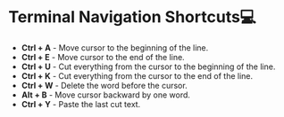 # Terminal Navigation Shortcuts💻

* **Ctrl + A** - Move cursor to the beginning of the line.
* **Ctrl + E** - Move cursor to the end of the line.
* **Ctrl + U** - Cut everything from the cursor to the beginning of the line.
* **Ctrl + K** - Cut everything from the cursor to the end of the line.
* **Ctrl + W** - Delete the word before the cursor.
* **Alt + B** - Move cursor backward by one word.
* **Ctrl + Y** - Paste the last cut text.